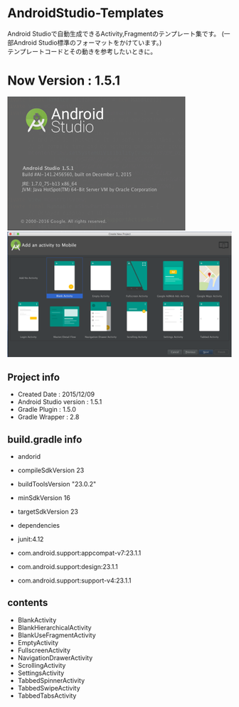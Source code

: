 # AndroidStudio-Templates

Android Studioで自動生成できるActivity,Fragmentのテンプレート集です。
(一部Android Studio標準のフォーマットをかけています。)  
テンプレートコードとその動きを参考したいときに。

# Now Version : 1.5.1

![cap](art/about_as_v1.5.1.png)
![cap](art/new_project_v1.5.1.png)

## Project info
* Created Date : 2015/12/09
* Android Studio version : 1.5.1
* Gradle Plugin : 1.5.0
* Gradle Wrapper : 2.8

## build.gradle info

* andorid
 * compileSdkVersion 23
 * buildToolsVersion "23.0.2"
 * minSdkVersion 16
 * targetSdkVersion 23

* dependencies
 * junit:4.12
 * com.android.support:appcompat-v7:23.1.1
 * com.android.support:design:23.1.1
 * com.android.support:support-v4:23.1.1


## contents

* BlankActivity
* BlankHierarchicalActivity
* BlankUseFragmentActivity
* EmptyActivity
* FullscreenActivity
* NavigationDrawerActivity
* ScrollingActivity
* SettingsActivity
* TabbedSpinnerActivity
* TabbedSwipeActivity
* TabbedTabsActivity


